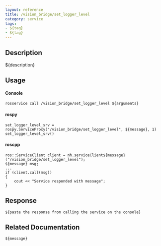 ```yaml
---
layout: reference
title: /vision_bridge/set_logger_level
category: service
tags: 
- ${tag} 
- ${tag}
---
```


## Description
${description}

## Usage
#### Console
```
rosservice call /vision_bridge/set_logger_level ${arguments}
```

#### rospy
```
set_logger_level_srv = rospy.ServiceProxy("/vision_bridge/set_logger_level", ${message}, 1)
set_logger_level_srv()
```

#### roscpp
```
ros::ServiceClient client = nh.serviceClient${message}("/vision_bridge/set_logger_level");
${message} msg;
...
if (client.call(msg))
{
    cout << "Service responded with message";
}
```

## Response
```
${paste the response from calling the service on the console}
```

## Related Documentation
``${message}``  